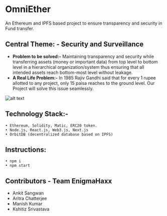 # OmniEther
An Ethereum and IPFS based project to ensure transparency and security in Fund transfer.

## Central Theme: - Security and Surveillance
* __Problem to be solved:-__ Maintaining transparency and security while transferring assets (money or important data) from top level to bottom level in a hierarchical organization/system thus ensuring that all intended assets reach bottom-most level without leakage.
* __A Real Life Problem:-__  In 1985 Rajiv Gandhi said that for every 1 rupee allotted to any project,  only 15 paisa reaches to the ground level. Our Project will solve this issue seamlessly. 

![alt text](https://github.com/pirateksh/To-Be-Decided/blob/master/Flow_Chart.jpeg)

## Technology Stack:-
    • Ethereum, Solidity, Matic, ERC20 token.
    • Node.js, React.js, Web3.js, Next.js
    • OrbitDB (decentralized database based on IPFS)

## Instructions:
    • npm i
    • npm start	

## Contributors - Team EnigmaHaxx
* Ankit Sangwan
* Aritra Chatterjee
* Manish Kumar
* Kshitiz Srivastava

